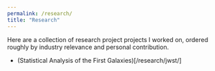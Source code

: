 ```yaml
---
permalink: /research/
title: "Research"
---
```


Here are a collection of research project projects I worked on, ordered roughly by industry relevance and personal contribution.

- (Statistical Analysis of the First Galaxies)[/research/jwst/]



